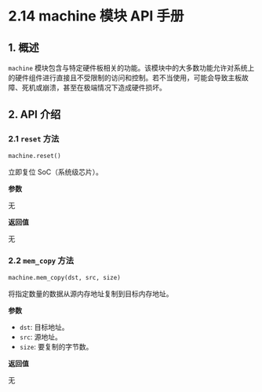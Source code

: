 # 2.14 machine 模块 API 手册

## 1. 概述

`machine` 模块包含与特定硬件板相关的功能。该模块中的大多数功能允许对系统上的硬件组件进行直接且不受限制的访问和控制。若不当使用，可能会导致主板故障、死机或崩溃，甚至在极端情况下造成硬件损坏。

## 2. API 介绍

### 2.1 `reset` 方法

```python
machine.reset()
```

立即复位 SoC（系统级芯片）。

**参数**

无

**返回值**

无

### 2.2 `mem_copy` 方法

```python
machine.mem_copy(dst, src, size)
```

将指定数量的数据从源内存地址复制到目标内存地址。

**参数**

- `dst`: 目标地址。
- `src`: 源地址。
- `size`: 要复制的字节数。

**返回值**

无
